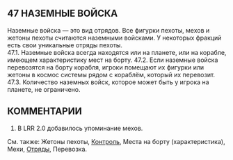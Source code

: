 47 НАЗЕМНЫЕ ВОЙСКА
---

Наземные войска — это вид отрядов. Все фигурки пехоты, мехов и жетоны пехоты считаются наземными войсками. У некоторых фракций есть свои уникальные отряды пехоты.  
47.1. Наземные войска всегда находятся или на планете, или на корабле, имеющем характеристику мест на борту.
47.2. Если наземные войска перевозятся на борту корабля, игроки помещают их фигурки или жетоны в космос системы рядом с кораблём, который их перевозит.  
47.3. Количество наземных войск, которое может быть у игрока на планете, не ограничено.  

КОММЕНТАРИИ
---
1) В LRR 2.0 добавилось упоминание мехов.

См. также: Жетоны пехоты, [Контроль](control.md), Места на борту (характеристика), Мехи, [Отряды](units.md), Перевозка.
